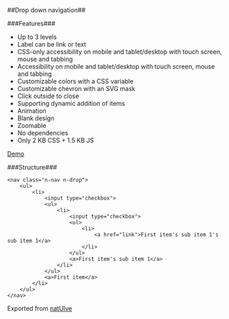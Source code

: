 ##Drop down navigation##

###Features###

* Up to 3 levels
* Label can be link or text
* CSS-only accessibility on mobile and tablet/desktop with touch screen, mouse and tabbing
* Accessibility on mobile and tablet/desktop with touch screen, mouse and tabbing
* Customizable colors with a CSS variable
* Customizable chevron with an SVG mask
* Click outside to close
* Supporting dynamic addition of items
* Animation
* Blank design
* Zoomable
* No dependencies
* Only 2 KB CSS + 1.5 KB JS

[Demo](http://radogado.github.io/nav.drop/)

###Structure###

	<nav class="n-nav n-drop">
		<ul>
			<li> 
				<input type="checkbox">
				<ul>
					<li> 
						<input type="checkbox">
						<ul>
							<li> 
								<a href="link">First item's sub item 1's sub item 1</a>
							</li>
						</ul>
						<a>First item's sub item 1</a>
					</li>
				</ul>
				<a>First item</a>
			</li>
		</ul>
	</nav>

Exported from [natUIve](https://github.com/radogado/natuive)
